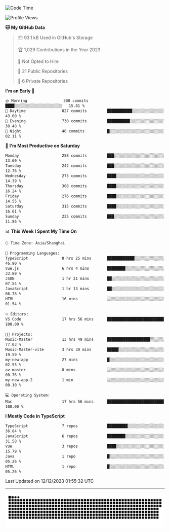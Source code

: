 <!--
<picture>
  <source
    srcset="https://github-readme-stats.vercel.app/api?username=kevinxft&show_icons=true&theme=dark"
    media="(prefers-color-scheme: dark)"
  />
  <source
    srcset="https://github-readme-stats.vercel.app/api?username=kevinxft&show_icons=true"
    media="(prefers-color-scheme: light), (prefers-color-scheme: no-preference)"
  />
  <img src="https://github-readme-stats.vercel.app/api?username=kevinxft&show_icons=true" />
</picture>
-->

<!--START_SECTION:waka-->
![Code Time](http://img.shields.io/badge/Code%20Time-1%2C374%20hrs%2042%20mins-blue)

![Profile Views](http://img.shields.io/badge/Profile%20Views-0-blue)

**🐱 My GitHub Data** 

> 📦 93.1 kB Used in GitHub's Storage 
 > 
> 🏆 1,029 Contributions in the Year 2023
 > 
> 🚫 Not Opted to Hire
 > 
> 📜 21 Public Repositories 
 > 
> 🔑 6 Private Repositories 
 > 
**I'm an Early 🐤** 

```text
🌞 Morning                300 commits         ████░░░░░░░░░░░░░░░░░░░░░   15.81 % 
🌆 Daytime                827 commits         ███████████░░░░░░░░░░░░░░   43.60 % 
🌃 Evening                730 commits         ██████████░░░░░░░░░░░░░░░   38.48 % 
🌙 Night                  40 commits          █░░░░░░░░░░░░░░░░░░░░░░░░   02.11 % 
```
📅 **I'm Most Productive on Saturday** 

```text
Monday                   258 commits         ███░░░░░░░░░░░░░░░░░░░░░░   13.60 % 
Tuesday                  242 commits         ███░░░░░░░░░░░░░░░░░░░░░░   12.76 % 
Wednesday                273 commits         ████░░░░░░░░░░░░░░░░░░░░░   14.39 % 
Thursday                 308 commits         ████░░░░░░░░░░░░░░░░░░░░░   16.24 % 
Friday                   276 commits         ████░░░░░░░░░░░░░░░░░░░░░   14.55 % 
Saturday                 315 commits         ████░░░░░░░░░░░░░░░░░░░░░   16.61 % 
Sunday                   225 commits         ███░░░░░░░░░░░░░░░░░░░░░░   11.86 % 
```


📊 **This Week I Spent My Time On** 

```text
🕑︎ Time Zone: Asia/Shanghai

💬 Programming Languages: 
TypeScript               8 hrs 25 mins       ████████████░░░░░░░░░░░░░   46.90 % 
Vue.js                   6 hrs 4 mins        ████████░░░░░░░░░░░░░░░░░   33.89 % 
JSON                     1 hr 21 mins        ██░░░░░░░░░░░░░░░░░░░░░░░   07.54 % 
JavaScript               1 hr 13 mins        ██░░░░░░░░░░░░░░░░░░░░░░░   06.78 % 
HTML                     16 mins             ░░░░░░░░░░░░░░░░░░░░░░░░░   01.54 % 

🔥 Editors: 
VS Code                  17 hrs 56 mins      █████████████████████████   100.00 % 

🐱‍💻 Projects: 
Music-Master             13 hrs 49 mins      ███████████████████░░░░░░   77.03 % 
Music-Master-vite        3 hrs 30 mins       █████░░░░░░░░░░░░░░░░░░░░   19.59 % 
my-new-app               27 mins             █░░░░░░░░░░░░░░░░░░░░░░░░   02.53 % 
av-master                8 mins              ░░░░░░░░░░░░░░░░░░░░░░░░░   00.76 % 
my-new-app-2             1 min               ░░░░░░░░░░░░░░░░░░░░░░░░░   00.10 % 

💻 Operating System: 
Mac                      17 hrs 56 mins      █████████████████████████   100.00 % 
```

**I Mostly Code in TypeScript** 

```text
TypeScript               7 repos             █████████░░░░░░░░░░░░░░░░   36.84 % 
JavaScript               6 repos             ████████░░░░░░░░░░░░░░░░░   31.58 % 
Vue                      3 repos             ████░░░░░░░░░░░░░░░░░░░░░   15.79 % 
Java                     1 repo              █░░░░░░░░░░░░░░░░░░░░░░░░   05.26 % 
HTML                     1 repo              █░░░░░░░░░░░░░░░░░░░░░░░░   05.26 % 
```




 Last Updated on 12/12/2023 01:55:32 UTC
<!--END_SECTION:waka-->

---

<picture>
  <source media="(prefers-color-scheme: dark)" srcset="https://raw.githubusercontent.com/kevinxft/kevinxft/output/github-contribution-grid-snake-dark.svg">
  <source media="(prefers-color-scheme: light)" srcset="https://raw.githubusercontent.com/kevinxft/kevinxft/output/github-contribution-grid-snake.svg">
  <img alt="github contribution grid snake animation" src="https://raw.githubusercontent.com/kevinxft/kevinxft/output/github-contribution-grid-snake.svg">
</picture>